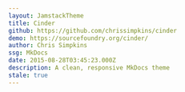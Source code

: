 ```yaml
---
layout: JamstackTheme
title: Cinder
github: https://github.com/chrissimpkins/cinder
demo: https://sourcefoundry.org/cinder/
author: Chris Simpkins
ssg: MkDocs
date: 2015-08-28T03:45:23.000Z
description: A clean, responsive MkDocs theme
stale: true
---
```

